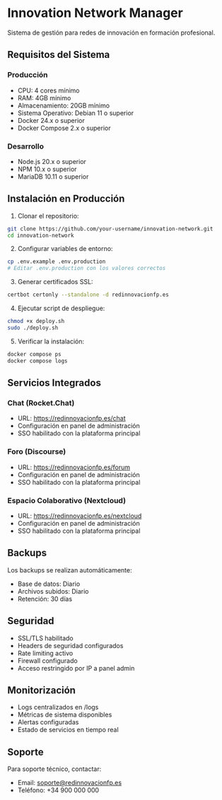 # Innovation Network Manager

Sistema de gestión para redes de innovación en formación profesional.

## Requisitos del Sistema

### Producción
- CPU: 4 cores mínimo
- RAM: 4GB mínimo
- Almacenamiento: 20GB mínimo
- Sistema Operativo: Debian 11 o superior
- Docker 24.x o superior
- Docker Compose 2.x o superior

### Desarrollo
- Node.js 20.x o superior
- NPM 10.x o superior
- MariaDB 10.11 o superior

## Instalación en Producción

1. Clonar el repositorio:
```bash
git clone https://github.com/your-username/innovation-network.git
cd innovation-network
```

2. Configurar variables de entorno:
```bash
cp .env.example .env.production
# Editar .env.production con los valores correctos
```

3. Generar certificados SSL:
```bash
certbot certonly --standalone -d redinnovacionfp.es
```

4. Ejecutar script de despliegue:
```bash
chmod +x deploy.sh
sudo ./deploy.sh
```

5. Verificar la instalación:
```bash
docker compose ps
docker compose logs
```

## Servicios Integrados

### Chat (Rocket.Chat)
- URL: https://redinnovacionfp.es/chat
- Configuración en panel de administración
- SSO habilitado con la plataforma principal

### Foro (Discourse)
- URL: https://redinnovacionfp.es/forum
- Configuración en panel de administración
- SSO habilitado con la plataforma principal

### Espacio Colaborativo (Nextcloud)
- URL: https://redinnovacionfp.es/nextcloud
- Configuración en panel de administración
- SSO habilitado con la plataforma principal

## Backups

Los backups se realizan automáticamente:
- Base de datos: Diario
- Archivos subidos: Diario
- Retención: 30 días

## Seguridad

- SSL/TLS habilitado
- Headers de seguridad configurados
- Rate limiting activo
- Firewall configurado
- Acceso restringido por IP a panel admin

## Monitorización

- Logs centralizados en /logs
- Métricas de sistema disponibles
- Alertas configuradas
- Estado de servicios en tiempo real

## Soporte

Para soporte técnico, contactar:
- Email: soporte@redinnovacionfp.es
- Teléfono: +34 900 000 000